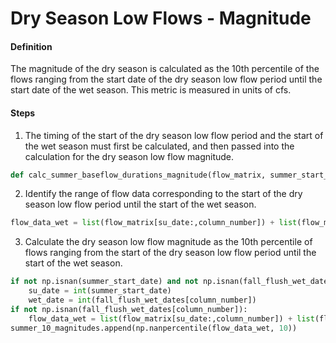 # Dry Season Low Flows - Magnitude

#### Definition

The magnitude of the dry season is calculated as the 10th percentile of the flows ranging from the start date of the dry season low flow period until the start date of the wet season. This metric is measured in units of cfs. 

#### Steps

1. The timing of the start of the dry season low flow period and the start of the wet season must first be calculated, and then passed into the calculation for the dry season low flow magnitude.
  ```py
  def calc_summer_baseflow_durations_magnitude(flow_matrix, summer_start_dates, fall_flush_dates, fall_flush_wet_dates):
  ```
2. Identify the range of flow data corresponding to the start of the dry season low flow period until the start of the wet season.
  ```py
  flow_data_wet = list(flow_matrix[su_date:,column_number]) + list(flow_matrix[:wet_date, column_number])
  ```
3. Calculate the dry season low flow magnitude as the 10th percentile of flows ranging from the start of the dry season low flow period until the start of the wet season.
  ```py
  if not np.isnan(summer_start_date) and not np.isnan(fall_flush_wet_dates[column_number]):
      su_date = int(summer_start_date)
      wet_date = int(fall_flush_wet_dates[column_number])
  if not np.isnan(fall_flush_wet_dates[column_number]):
      flow_data_wet = list(flow_matrix[su_date:,column_number]) + list(flow_matrix[:wet_date, column_number])
  summer_10_magnitudes.append(np.nanpercentile(flow_data_wet, 10))
  ```
